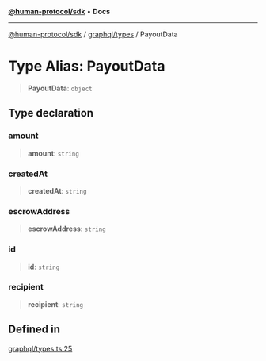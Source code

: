 [**@human-protocol/sdk**](../../../README.md) • **Docs**

***

[@human-protocol/sdk](../../../modules.md) / [graphql/types](../README.md) / PayoutData

# Type Alias: PayoutData

> **PayoutData**: `object`

## Type declaration

### amount

> **amount**: `string`

### createdAt

> **createdAt**: `string`

### escrowAddress

> **escrowAddress**: `string`

### id

> **id**: `string`

### recipient

> **recipient**: `string`

## Defined in

[graphql/types.ts:25](https://github.com/humanprotocol/human-protocol/blob/249f60968b0f092853c458545691a3700de501e6/packages/sdk/typescript/human-protocol-sdk/src/graphql/types.ts#L25)
